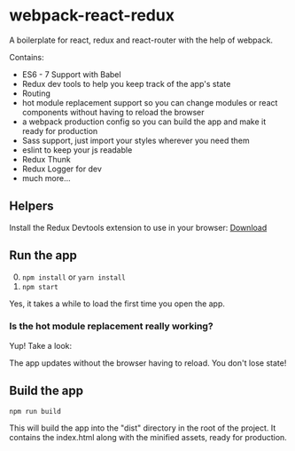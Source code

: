 # webpack-react-redux
A boilerplate for react, redux and react-router with the help of webpack.

Contains: 

* ES6 - 7 Support with Babel
* Redux dev tools to help you keep track of the app's state
* Routing
* hot module replacement support so you can change modules or react components without having to reload the browser
* a webpack production config so you can build the app and make it ready for production
* Sass support, just import your styles wherever you need them
* eslint to keep your js readable
* Redux Thunk
* Redux Logger for dev
* much more...

## Helpers

Install the Redux Devtools extension to use in your browser:
[Download](https://github.com/zalmoxisus/redux-devtools-extension#installation)


## Run the app

0. ```npm install``` or ```yarn install```
0. ```npm start```

Yes, it takes a while to load the first time you open the app.

### Is the hot module replacement really working?

Yup! Take a look:


The app updates without the browser having to reload. You don't lose state!

## Build the app
```npm run build```

This will build the app into the "dist" directory in the root of the project. It contains the index.html along with the minified assets, ready for production.

